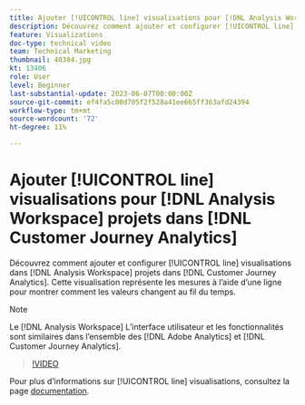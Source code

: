 ```yaml
---
title: Ajouter [!UICONTROL line] visualisations pour [!DNL Analysis Workspace] projects
description: Découvrez comment ajouter et configurer [!UICONTROL line] visualisations pour [!DNL Analysis Workspace] projets dans [!DNL Customer Journey Analytics].
feature: Visualizations
doc-type: technical video
team: Technical Marketing
thumbnail: 40384.jpg
kt: 13406
role: User
level: Beginner
last-substantial-update: 2023-06-07T00:00:00Z
source-git-commit: ef4fa5c00d705f2f528a41ee665ff363afd24394
workflow-type: tm+mt
source-wordcount: '72'
ht-degree: 11%

---
```


# Ajouter [!UICONTROL line] visualisations pour [!DNL Analysis Workspace] projets dans [!DNL Customer Journey Analytics]

Découvrez comment ajouter et configurer [!UICONTROL line] visualisations dans [!DNL Analysis Workspace] projets dans [!DNL Customer Journey Analytics]. Cette visualisation représente les mesures à l’aide d’une ligne pour montrer comment les valeurs changent au fil du temps.

>[!NOTE]
>
>Le [!DNL Analysis Workspace] L’interface utilisateur et les fonctionnalités sont similaires dans l’ensemble des [!DNL Adobe Analytics] et [!DNL Customer Journey Analytics].

>[!VIDEO](https://video.tv.adobe.com/v/40384/?quality=12&learn=on)

Pour plus d’informations sur [!UICONTROL line] visualisations, consultez la page [documentation](https://experienceleague.adobe.com/docs/analytics-platform/using/cja-workspace/visualizations/line.html?lang=fr).
